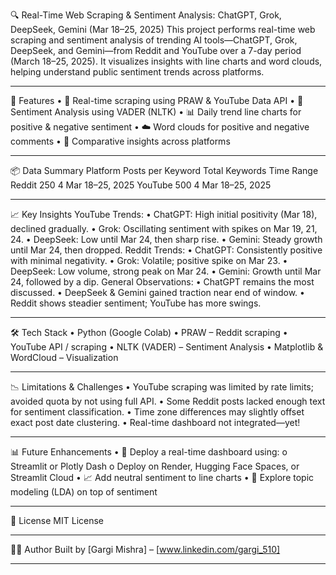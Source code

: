 🔍 Real-Time Web Scraping & Sentiment Analysis: ChatGPT, Grok, DeepSeek, Gemini (Mar 18–25, 2025)
This project performs real-time web scraping and sentiment analysis of trending AI tools—ChatGPT, Grok, DeepSeek, and Gemini—from Reddit and YouTube over a 7-day period (March 18–25, 2025).
It visualizes insights with line charts and word clouds, helping understand public sentiment trends across platforms.
________________________________________
🚀 Features
•	🔄 Real-time scraping using PRAW & YouTube Data API
•	💬 Sentiment Analysis using VADER (NLTK)
•	📊 Daily trend line charts for positive & negative sentiment
•	☁️ Word clouds for positive and negative comments
•	🧠 Comparative insights across platforms
________________________________________
📦 Data Summary
Platform	Posts per Keyword	Total Keywords	Time Range
Reddit	250	4	Mar 18–25, 2025
YouTube	500	4	Mar 18–25, 2025
________________________________________
📈 Key Insights
YouTube Trends:
•	ChatGPT: High initial positivity (Mar 18), declined gradually.
•	Grok: Oscillating sentiment with spikes on Mar 19, 21, 24.
•	DeepSeek: Low until Mar 24, then sharp rise.
•	Gemini: Steady growth until Mar 24, then dropped.
Reddit Trends:
•	ChatGPT: Consistently positive with minimal negativity.
•	Grok: Volatile; positive spike on Mar 23.
•	DeepSeek: Low volume, strong peak on Mar 24.
•	Gemini: Growth until Mar 24, followed by a dip.
General Observations:
•	ChatGPT remains the most discussed.
•	DeepSeek & Gemini gained traction near end of window.
•	Reddit shows steadier sentiment; YouTube has more swings.
________________________________________
🛠 Tech Stack
•	Python (Google Colab)
•	PRAW – Reddit scraping
•	YouTube API / scraping
•	NLTK (VADER) – Sentiment Analysis
•	Matplotlib & WordCloud – Visualization
________________________________________
📉 Limitations & Challenges
•	YouTube scraping was limited by rate limits; avoided quota by not using full API.
•	Some Reddit posts lacked enough text for sentiment classification.
•	Time zone differences may slightly offset exact post date clustering.
•	Real-time dashboard not integrated—yet!
________________________________________
📊 Future Enhancements
•	📡 Deploy a real-time dashboard using:
o	Streamlit or Plotly Dash
o	Deploy on Render, Hugging Face Spaces, or Streamlit Cloud
•	📈 Add neutral sentiment to line charts
•	🧠 Explore topic modeling (LDA) on top of sentiment

________________________________________
📄 License
MIT License
________________________________________
👩‍💻 Author
Built by [Gargi Mishra] – [www.linkedin.com/gargi_510]
________________________________________

